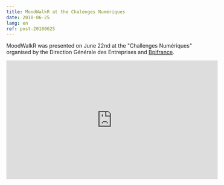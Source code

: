 ```yaml
---
title: MoodWalkR at the Chalenges Numériques
date: 2018-06-25
lang: en
ref: post-20180625
---
```


MoodWalkR was presented on June 22nd at the "Challenges Numériques" organised by the Direction Générale des Entreprises and [Bpifrance](https://www.bpifrance.fr/).

<iframe width="560" height="315" src="https://www.youtube.com/embed/tmA0JmN65qI" frameborder="0" allow="autoplay; encrypted-media" allowfullscreen></iframe>
